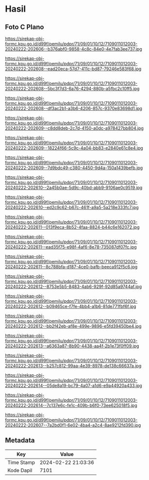 # Hasil

## Foto C Plano

https://sirekap-obj-formc.kpu.go.id/d99f/pemilu/pdpr/71/09/01/10/12/7109011012003-20240222-202606--b376abf0-9858-4c8c-84e0-4e7fab3ee737.jpg

https://sirekap-obj-formc.kpu.go.id/d99f/pemilu/pdpr/71/09/01/10/12/7109011012003-20240222-202608--ead20eca-57d7-411c-bd87-79246e583f68.jpg

https://sirekap-obj-formc.kpu.go.id/d99f/pemilu/pdpr/71/09/01/10/12/7109011012003-20240222-202608--5bc3f7d3-6a76-4294-880b-a5fbc2c10ff5.jpg

https://sirekap-obj-formc.kpu.go.id/d99f/pemilu/pdpr/71/09/01/10/12/7109011012003-20240222-202608--df3ac2b1-a3b6-4206-857c-9370e83698d1.jpg

https://sirekap-obj-formc.kpu.go.id/d99f/pemilu/pdpr/71/09/01/10/12/7109011012003-20240222-202609--c8dd8deb-2c7d-4150-a0dc-a978427bb804.jpg

https://sirekap-obj-formc.kpu.go.id/d99f/pemilu/pdpr/71/09/01/10/12/7109011012003-20240222-202609--18224f66-5c9c-4a04-bb83-e2840e61c8e4.jpg

https://sirekap-obj-formc.kpu.go.id/d99f/pemilu/pdpr/71/09/01/10/12/7109011012003-20240222-202609--7d9bdc49-c380-4450-9d4a-150a1439befb.jpg

https://sirekap-obj-formc.kpu.go.id/d99f/pemilu/pdpr/71/09/01/10/12/7109011012003-20240222-202610--2a45b0ae-5d9c-40bd-abb9-9106ae0c9519.jpg

https://sirekap-obj-formc.kpu.go.id/d99f/pemilu/pdpr/71/09/01/10/12/7109011012003-20240222-202610--ed2c9c62-b67c-461f-a9a5-5a218e333fc7.jpg

https://sirekap-obj-formc.kpu.go.id/d99f/pemilu/pdpr/71/09/01/10/12/7109011012003-20240222-202611--013f9eca-8b52-4faa-8824-b44c6e162072.jpg

https://sirekap-obj-formc.kpu.go.id/d99f/pemilu/pdpr/71/09/01/10/12/7109011012003-20240222-202611--ead35f75-e98f-4af6-8e78-735087df07fc.jpg

https://sirekap-obj-formc.kpu.go.id/d99f/pemilu/pdpr/71/09/01/10/12/7109011012003-20240222-202611--8c788bfa-d187-4ce0-bafb-beeca912f5c6.jpg

https://sirekap-obj-formc.kpu.go.id/d99f/pemilu/pdpr/71/09/01/10/12/7109011012003-20240222-202612--8753e5b5-8483-4ab6-929f-92d85a9744af.jpg

https://sirekap-obj-formc.kpu.go.id/d99f/pemilu/pdpr/71/09/01/10/12/7109011012003-20240222-202612--b09465ce-f7fe-4bb4-a1b6-81de771fbf6f.jpg

https://sirekap-obj-formc.kpu.go.id/d99f/pemilu/pdpr/71/09/01/10/12/7109011012003-20240222-202612--bb2f42eb-af8e-499e-9896-e5fd39450be4.jpg

https://sirekap-obj-formc.kpu.go.id/d99f/pemilu/pdpr/71/09/01/10/12/7109011012003-20240222-202613--a6363a87-8b90-4438-aa4f-2b1e73f0ff09.jpg

https://sirekap-obj-formc.kpu.go.id/d99f/pemilu/pdpr/71/09/01/10/12/7109011012003-20240222-202613--b257c812-99aa-4e39-8978-de138c66637a.jpg

https://sirekap-obj-formc.kpu.go.id/d99f/pemilu/pdpr/71/09/01/10/12/7109011012003-20240222-202614--05de8a19-bc79-4a07-a1d6-e9a44920a433.jpg

https://sirekap-obj-formc.kpu.go.id/d99f/pemilu/pdpr/71/09/01/10/12/7109011012003-20240222-202614--7c137e6c-fe1c-409b-b6f0-73ee625018f5.jpg

https://sirekap-obj-formc.kpu.go.id/d99f/pemilu/pdpr/71/09/01/10/12/7109011012003-20240222-202607--7a2bd0f1-6e02-4ba4-a2c4-8ae9212fd390.jpg


## Metadata

| Key        | Value               |
| ---------- | ------------------- |
| Time Stamp | 2024-02-22 21:03:36 |
| Kode Dapil | 7101                |



